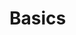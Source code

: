 # Basics

<div id="trala2"></div>
<script type="module">
    const width = 640;
    const height = 400;
    const svg = d3.create("svg")
        .attr("width", width)
        .attr("height", height);
    svg
    .append("path")
    .attr("transform", "translate(400,200)")
    .attr("d", d3.arc()
        .innerRadius( 100 )
        .outerRadius( 150 )
        .startAngle( 3.14 )     // It's in radian, so Pi = 3.14 = bottom.
        .endAngle( 6.28 )       // 2*Pi = 6.28 = top
        )
    .attr('stroke', 'currentColor')
    .attr('fill', 'backgroundColor');
    // Append the SVG element.
    trala2.append(svg.node());
</script>

<div id="trala"></div>
<script type="module">
    // Declare the chart dimensions and margins.
    const width = 640;
    const height = 400;
    const marginTop = 20;
    const marginRight = 20;
    const marginBottom = 30;
    const marginLeft = 40;
    // Declare the x (horizontal position) scale.
    const x = d3.scaleUtc()
        .domain([new Date("2023-01-01"), new Date("2024-01-01")])
        .range([marginLeft, width - marginRight]);
    // Declare the y (vertical position) scale.
    const y = d3.scaleLinear()
        .domain([0, 100])
        .range([height - marginBottom, marginTop]);
    // Create the SVG container.
    const svg = d3.create("svg")
        .attr("width", width)
        .attr("height", height);
    // Add the x-axis.
    svg.append("g")
        .attr("transform", `translate(0,${height - marginBottom})`)
        .call(d3.axisBottom(x));
    // Add the y-axis.
    svg.append("g")
        .attr("transform", `translate(${marginLeft},0)`)
        .call(d3.axisLeft(y));
    // Append the SVG element.
    trala.append(svg.node());
</script>
